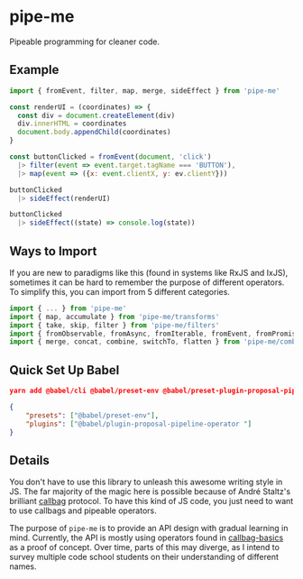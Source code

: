 # pipe-me

Pipeable programming for cleaner code.

## Example

```javascript
import { fromEvent, filter, map, merge, sideEffect } from 'pipe-me'

const renderUI = (coordinates) => {
  const div = document.createElement(div)
  div.innerHTML = coordinates
  document.body.appendChild(coordinates)
}

const buttonClicked = fromEvent(document, 'click')
  |> filter(event => event.target.tagName === 'BUTTON'),
  |> map(event => ({x: event.clientX, y: ev.clientY}))

buttonClicked
  |> sideEffect(renderUI)

buttonClicked
  |> sideEffect((state) => console.log(state))

```

## Ways to Import

If you are new to paradigms like this (found in systems like RxJS and IxJS), sometimes it can be hard to remember the purpose of different operators. To simplify this, you can import from 5 different categories.

```js
import { ... } from 'pipe-me'
import { map, accumulate } from 'pipe-me/transforms'
import { take, skip, filter } from 'pipe-me/filters'
import { fromObservable, fromAsync, fromIterable, fromEvent, fromPromise } from 'pipe-me/create'
import { merge, concat, combine, switchTo, flatten } from 'pipe-me/combiners'
```

## Quick Set Up Babel

```json
yarn add @babel/cli @babel/preset-env @babel/preset-plugin-proposal-pipeline --dev
```

```json
{
    "presets": ["@babel/preset-env"],
    "plugins": ["@babel/plugin-proposal-pipeline-operator "]
}
```

## Details

You don't have to use this library to unleash this awesome writing style in JS. The far majority of the magic here is possible because of André Staltz's brilliant [callbag](https://github.com/callbag/callbag) protocol. To have this kind of JS code, you just need to want to use callbags and pipeable operators.

The purpose of `pipe-me` is to provide an API design with gradual learning in mind. Currently, the API is mostly using operators found in [callbag-basics](https://github.com/staltz/callbag-basics) as a proof of concept. Over time, parts of this may diverge, as I intend to survey multiple code school students on their understanding of different names.